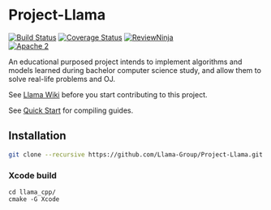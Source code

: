 # Project-Llama
[![Build Status](https://travis-ci.org/Llama-Group/Project-Llama.svg?branch=master)](https://travis-ci.org/Llama-Group/Project-Llama)
[![Coverage Status](https://coveralls.io/repos/github/Llama-Group/Project-Llama/badge.svg?branch=master)](https://coveralls.io/github/Llama-Group/Project-Llama?branch=master)
[![ReviewNinja](https://app.review.ninja/63898156/badge)](https://app.review.ninja/Llama-Group/Project-Llama)
<br>
[![Apache 2](https://img.shields.io/hexpm/l/plug.svg?maxAge=2592000)](http://www.apache.org/licenses/LICENSE-2.0)

An educational purposed project intends to implement algorithms and models learned during bachelor computer science study, and allow them to solve real-life problems and OJ.

See [Llama Wiki](https://github.com/Llama-Group/Project-Llama/wiki) before you start contributing to this project.

See [Quick Start](https://github.com/Llama-Group/Project-Llama/wiki/Quick-Start) for compiling guides.

Installation
------------
```bash
git clone --recursive https://github.com/Llama-Group/Project-Llama.git
```

### Xcode build
```
cd llama_cpp/
cmake -G Xcode
```
